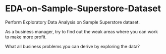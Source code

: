 # EDA-on-Sample-Superstore-Dataset

Perform Exploratory Data Analysis on Sample Superstore dataset.

As a business manager, try to find out the weak areas where you can work to make more profit.

What all business problems ypu can derive by exploring the data?
